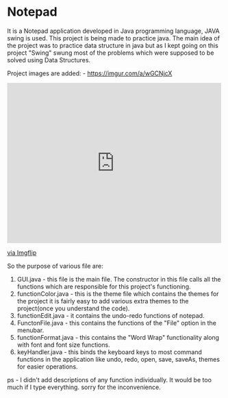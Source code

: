 # Notepad
It is a Notepad application developed in Java programming language, JAVA swing is used.
This project is being made to practice java. The main idea of the project was to practice data structure in java but as I kept going on this project "Swing" swung most of the problems which were supposed to be solved using Data Structures.

Project images are added: - https://imgur.com/a/wGCNjcX
<div style="width:500px;max-width:100%;"><div style="height:0;padding-bottom:74.8%;position:relative;"><iframe width="500" height="374" style="position:absolute;top:0;left:0;width:100%;height:100%;" frameBorder="0" src="https://imgflip.com/embed/4x4wt9"></iframe></div><p><a href="https://imgflip.com/gif/4x4wt9">via Imgflip</a></p></div>

So the purpose of various file are:
1. GUI.java - this file is the main file. The constructor in this file calls all the functions which are responsible for this project's functioning. 
2. functionColor.java - this is the theme file which contains the themes for the project it is fairly easy to add various extra themes to the project(once you understand the code).
3. functionEdit.java - it contains the undo-redo functions of notepad.
4. FunctonFile.java - this contains the functions of the "File" option in the menubar.
5. functionFormat.java - this contains the "Word Wrap" functionality along with font and font size functions.
6. keyHandler.java - this binds the keyboard keys to most command functions in the application like undo, redo, open, save, saveAs, themes for easier operations.

ps - I didn't add descriptions of any function individually. It would be too much if I type everything. sorry for the inconvenience.
